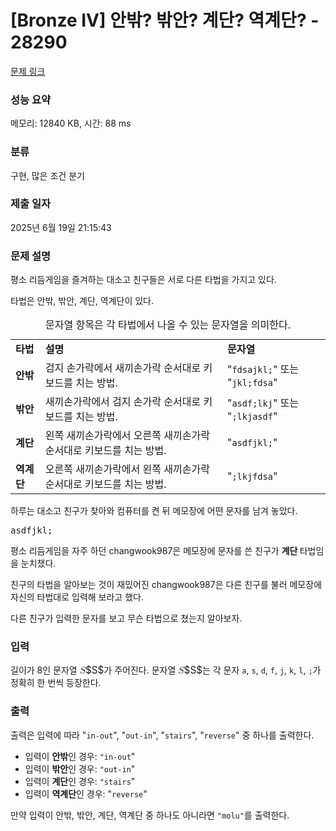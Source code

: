 # [Bronze IV] 안밖? 밖안? 계단? 역계단? - 28290 

[문제 링크](https://www.acmicpc.net/problem/28290) 

### 성능 요약

메모리: 12840 KB, 시간: 88 ms

### 분류

구현, 많은 조건 분기

### 제출 일자

2025년 6월 19일 21:15:43

### 문제 설명

<p>평소 리듬게임을 즐겨하는 대소고 친구들은 서로 다른 타법을 가지고 있다.</p>

<p>타법은 안밖, 밖안, 계단, 역계단이 있다.</p>

<table class="table table-bordered">
	<caption>문자열 항목은 각 타법에서 나올 수 있는 문자열을 의미한다.</caption>
	<tbody>
		<tr>
			<td><strong>타법</strong></td>
			<td><strong>설명</strong></td>
			<td><strong>문자열</strong></td>
		</tr>
		<tr>
			<td><strong>안밖</strong></td>
			<td>검지 손가락에서 새끼손가락 순서대로 키보드를 치는 방법.</td>
			<td>"<code>fdsajkl;</code>" 또는 "<code>jkl;fdsa</code>"</td>
		</tr>
		<tr>
			<td><strong>밖안</strong></td>
			<td>새끼손가락에서 검지 손가락 순서대로 키보드를 치는 방법.</td>
			<td>"<code>asdf;lkj</code>" 또는 "<code>;lkjasdf</code>"</td>
		</tr>
		<tr>
			<td><strong>계단</strong></td>
			<td>왼쪽 새끼손가락에서 오른쪽 새끼손가락 순서대로 키보드를 치는 방법.</td>
			<td>"<code>asdfjkl;</code>"</td>
		</tr>
		<tr>
			<td><strong>역계단</strong></td>
			<td>오른쪽 새끼손가락에서 왼쪽 새끼손가락 순서대로 키보드를 치는 방법.</td>
			<td>"<code>;lkjfdsa</code>"</td>
		</tr>
	</tbody>
</table>

<p>하루는 대소고 친구가 찾아와 컴퓨터를 켠 뒤 메모장에 어떤 문자를 남겨 놓았다.</p>

<pre>asdfjkl;</pre>

<p>평소 리듬게임을 자주 하던 changwook987은 메모장에 문자를 쓴 친구가 <strong>계단 </strong>타법임을 눈치챘다.</p>

<p>친구의 타법을 알아보는 것이 재밌어진 changwook987은 다른 친구를 불러 메모장에 자신의 타법대로 입력해 보라고 했다.</p>

<p>다른 친구가 입력한 문자를 보고 무슨 타법으로 쳤는지 알아보자.</p>

### 입력 

 <p>길이가 8인 문자열 <mjx-container class="MathJax" jax="CHTML" style="font-size: 109%; position: relative;"><mjx-math class="MJX-TEX" aria-hidden="true"><mjx-mi class="mjx-i"><mjx-c class="mjx-c1D446 TEX-I"></mjx-c></mjx-mi></mjx-math><mjx-assistive-mml unselectable="on" display="inline"><math xmlns="http://www.w3.org/1998/Math/MathML"><mi>S</mi></math></mjx-assistive-mml><span aria-hidden="true" class="no-mathjax mjx-copytext">$S$</span></mjx-container>가 주어진다. 문자열 <mjx-container class="MathJax" jax="CHTML" style="font-size: 109%; position: relative;"><mjx-math class="MJX-TEX" aria-hidden="true"><mjx-mi class="mjx-i"><mjx-c class="mjx-c1D446 TEX-I"></mjx-c></mjx-mi></mjx-math><mjx-assistive-mml unselectable="on" display="inline"><math xmlns="http://www.w3.org/1998/Math/MathML"><mi>S</mi></math></mjx-assistive-mml><span aria-hidden="true" class="no-mathjax mjx-copytext">$S$</span></mjx-container>는 각 문자 <code>a</code>, <code>s</code>, <code>d</code>, <code>f</code>, <code>j</code>, <code>k</code>, <code>l</code>, <code>;</code>가 정확히 한 번씩 등장한다.</p>

### 출력 

 <p>출력은 입력에 따라 "<code>in-out</code>", "<code>out-in</code>", "<code>stairs</code>", "<code>reverse</code>" 중 하나를 출력한다.</p>

<ul>
	<li>입력이 <strong>안밖</strong>인 경우: <code>"in-out</code>"</li>
	<li>입력이 <strong>밖안</strong>인 경우: <code>"out-in</code>"</li>
	<li>입력이 <strong>계단</strong>인 경우: <code>"stairs</code>"</li>
	<li>입력이 <strong>역계단</strong>인 경우: "<code>reverse</code>"</li>
</ul>

<p>만약 입력이 안밖, 밖안, 계단, 역계단 중 하나도 아니라면 <code>"molu"</code>를 출력한다.</p>

